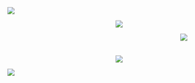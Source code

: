 ![](https://files.catbox.moe/2jofcs.webp)
<p align="center">
<img src="https://files.catbox.moe/qo9po4.gif">
</p>

　　 　 　　　　　　　　　　　　　　　　　　　　　　　 　![](https://komarev.com/ghpvc/?username=pwnedangel&color=061521&style=plastic&label=　　　　🪽　　　　)
## 
<p align="center">
<img src="https://files.catbox.moe/avwwhu.webp">
</p>

![](https://files.catbox.moe/cb0lup.webp)
